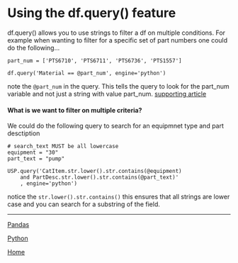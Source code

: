 # Using the df.query() feature

df.query() allows you to use strings to filter a df on multiple conditions.  For example when wanting to filter for a specific set of part numbers one could do the following... 

	part_num = ['PTS6710', 'PTS6711', 'PTS6736', 'PTS1557']

	df.query('Material == @part_num', engine='python')

note the `@part_num` in the query.  This tells the query to look for the part_num variable and not just a string with value part_num. [supporting article](https://jereze.com/fr/code/pandas-query-filter-list/)

#### What is we want to filter on multiple criteria? ####

We could do the following query to search for an equipmnet type and part desctiption

	# search_text MUST be all lowercase
	equipment = "30"
	part_text = "pump"
	
	USP.query('CatItem.str.lower().str.contains(@equipment) 
		and PartDesc.str.lower().str.contains(@part_text)'
		, engine='python')

notice the `str.lower().str.contains()` this ensures that all strings are lower case and you can search for a substring of the field. 



---
[Pandas](https://ch3ck3rs.github.io/knowledge_base/python/pandas)

[Python](https://ch3ck3rs.github.io/knowledge_base/python)

[Home](https://ch3ck3rs.github.io/knowledge_base)
